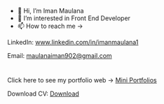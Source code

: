 - 👋 Hi, I’m Iman Maulana
- 👀 I’m interested in Front End Developer 
- 📫 How to reach me ->

LinkedIn: www.linkedin.com/in/imanmaulana1

Email: maulanaiman902@gmail.com
# 
Click here to see my portfolio web -> [Mini Portfolios](https://miniportfolios-landingpage.netlify.app/)

Download CV: [Download](https://drive.google.com/file/d/1vL-61yTR13Pfdh9WhqleSshERcapC36N/view?usp=share_link)


<!---
imanmaulana1/imanmaulana1 is a ✨ special ✨ repository because its `README.md` (this file) appears on your GitHub profile.
You can click the Preview link to take a look at your changes.
--->
